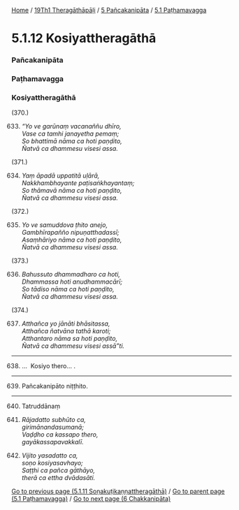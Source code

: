
[Home](/) / [19Th1 Theragāthāpāḷi](../../../19Th1.md) / [5 Pañcakanipāta](../../5.md) / [5.1 Paṭhamavagga](../5.1.md)

# 5.1.12 Kosiyattheragāthā

### Pañcakanipāta

### Paṭhamavagga

### Kosiyattheragāthā

(370.)

633. _“Yo ve garūnaṃ vacanaññu dhīro,_  
_Vase ca tamhi janayetha pemaṃ;_  
_So bhattimā nāma ca hoti paṇḍito,_  
_Ñatvā ca dhammesu visesi assa._  


(371.)

634. _Yaṃ āpadā uppatitā uḷārā,_  
_Nakkhambhayante paṭisaṅkhayantaṃ;_  
_So thāmavā nāma ca hoti paṇḍito,_  
_Ñatvā ca dhammesu visesi assa._  


(372.)

635. _Yo ve samuddova ṭhito anejo,_  
_Gambhīrapañño nipuṇatthadassī;_  
_Asaṃhāriyo nāma ca hoti paṇḍito,_  
_Ñatvā ca dhammesu visesi assa._  


(373.)

636. _Bahussuto dhammadharo ca hoti,_  
_Dhammassa hoti anudhammacārī;_  
_So tādiso nāma ca hoti paṇḍito,_  
_Ñatvā ca dhammesu visesi assa._  


(374.)

637. _Atthañca yo jānāti bhāsitassa,_  
_Atthañca ñatvāna tathā karoti;_  
_Atthantaro nāma sa hoti paṇḍito,_  
_Ñatvā ca dhammesu visesi assā”ti._  


---

638. …  Kosiyo thero… .



---

639. Pañcakanipāto niṭṭhito.



---

640. Tatruddānaṃ



641. _Rājadatto subhūto ca,_  
_girimānandasumanā;_  
_Vaḍḍho ca kassapo thero,_  
_gayākassapavakkalī._  


642. _Vijito yasadatto ca,_  
_soṇo kosiyasavhayo;_  
_Saṭṭhi ca pañca gāthāyo,_  
_therā ca ettha dvādasāti._  


[Go to previous page (5.1.11 Soṇakuṭikaṇṇattheragāthā)](5.1.11.md) / [Go to parent page (5.1 Paṭhamavagga)](../5.1.md) / [Go to next page (6 Chakkanipāta)](../../6.md)



